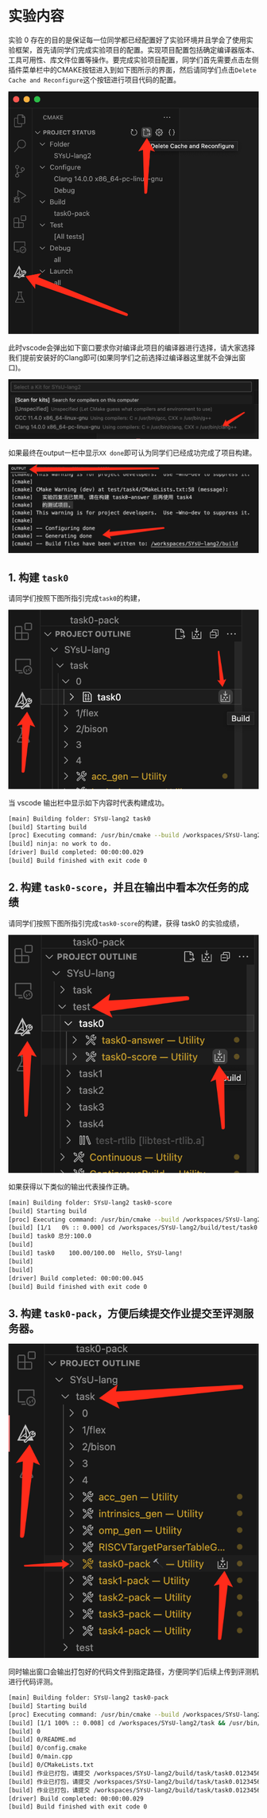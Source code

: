 # 实验内容
实验 0 存在的目的是保证每一位同学都已经配置好了实验环境并且学会了使用实验框架，首先请同学们完成实验项目的配置。实现项目配置包括确定编译器版本、工具可用性、库文件位置等操作。要完成实验项目配置，同学们首先需要点击左侧插件菜单栏中的CMAKE按钮进入到如下图所示的界面，然后请同学们点击`Delete Cache and Reconfigure`这个按钮进行项目代码的配置。

![showlog](../images/howtoconf.jpg)

此时vscode会弹出如下窗口要求你对编译此项目的编译器进行选择，请大家选择我们提前安装好的Clang即可(如果同学们之前选择过编译器这里就不会弹出窗口)。

![showlog](../images/showok2.jpg)

如果最终在output一栏中显示`XX done`即可认为同学们已经成功完成了项目构建。

![showlog](../images/outputdis.jpg)




## 1. 构建 `task0` 
请同学们按照下图所指引完成`task0`的构建，

![howtobuild](../images/task0_build.jpg)

当 vscode 输出栏中显示如下内容时代表构建成功。
```bash
[main] Building folder: SYsU-lang2 task0
[build] Starting build
[proc] Executing command: /usr/bin/cmake --build /workspaces/SYsU-lang2/build --config Debug --target task0 --
[build] ninja: no work to do.
[driver] Build completed: 00:00:00.029
[build] Build finished with exit code 0
```

## 2. 构建 `task0-score`，并且在输出中看本次任务的成绩
请同学们按照下图所指引完成`task0-score`的构建，获得 task0 的实验成绩，

![howtoscore](../images/task0_score.jpg)

如果获得以下类似的输出代表操作正确。
```bash
[main] Building folder: SYsU-lang2 task0-score
[build] Starting build
[proc] Executing command: /usr/bin/cmake --build /workspaces/SYsU-lang2/build --config Debug --target task0-score --
[build] [1/1   0% :: 0.000] cd /workspaces/SYsU-lang2/build/test/task0 && /usr/bin/python3.10 /workspaces/SYsU-lang2/test/task0/score.py /workspaces/SYsU-lang2/build/test/task0 /workspaces/SYsU-lang2/build/task/0/task0
[build] task0 总分:100.0
[build] 
[build] task0    100.00/100.00  Hello, SYsU-lang!
[build]   
[build] 
[driver] Build completed: 00:00:00.045
[build] Build finished with exit code 0
```

## 3. 构建 `task0-pack`，方便后续提交作业提交至评测服务器。

![howtopack](../images/task0_pack.jpg)

同时输出窗口会输出打包好的代码文件到指定路径，方便同学们后续上传到评测机进行代码评测。
```bash
[main] Building folder: SYsU-lang2 task0-pack
[build] Starting build
[proc] Executing command: /usr/bin/cmake --build /workspaces/SYsU-lang2/build --config Debug --target task0-pack --
[build] [1/1 100% :: 0.008] cd /workspaces/SYsU-lang2/task && /usr/bin/cmake -E tar cvfJ /workspaces/SYsU-lang2/build/task/task0.0123456789-某某某.tar.xz /workspaces/SYsU-lang2/task/0 && echo 作业已打包，请提交\ '/workspaces/SYsU-lang2/build/task/task0.0123456789-某某某.tar.xz'\ 到评测服务器。 && echo 作业已打包，请提交\ '/workspaces/SYsU-lang2/build/task/task0.0123456789-某某某.tar.xz'\ 到评测服务器。 && echo 作业已打包，请提交\ '/workspaces/SYsU-lang2/build/task/task0.0123456789-某某某.tar.xz'\ 到评测服务器。
[build] 0
[build] 0/README.md
[build] 0/config.cmake
[build] 0/main.cpp
[build] 0/CMakeLists.txt
[build] 作业已打包，请提交 /workspaces/SYsU-lang2/build/task/task0.0123456789-某某某.tar.xz 到评测服务器。
[build] 作业已打包，请提交 /workspaces/SYsU-lang2/build/task/task0.0123456789-某某某.tar.xz 到评测服务器。
[build] 作业已打包，请提交 /workspaces/SYsU-lang2/build/task/task0.0123456789-某某某.tar.xz 到评测服务器。
[driver] Build completed: 00:00:00.029
[build] Build finished with exit code 0
```

